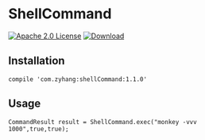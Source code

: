 # ShellCommand
[![Apache 2.0 License](https://img.shields.io/badge/license-Apache%202.0-blue.svg?style=flat)](http://www.apache.org/licenses/LICENSE-2.0.html)
[![Download](https://api.bintray.com/packages/zyhang/maven/shellCommand/images/download.svg) ](https://bintray.com/zyhang/maven/shellCommand/_latestVersion)

## Installation
```
compile 'com.zyhang:shellCommand:1.1.0'
```

## Usage
```
CommandResult result = ShellCommand.exec("monkey -vvv 1000",true,true);
```

